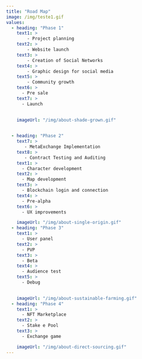 ```yaml
---
title: "Road Map"
image: /img/teste1.gif
values:
  - heading: "Phase 1"
    text1: >
        - Project planning
    text2: >
        - Website launch
    text3: >  
        - Creation of Social Networks
    text4: >  
        - Graphic design for social media
    text5: >  
        - Community growth
    text6: >
      - Pre sale
    text7: >
      - Launch
     
    
    imageUrl: "/img/about-shade-grown.gif"


  - heading: "Phase 2"
    text7: >  
       - MetaExchange Implementation
    text8: >  
       - Contract Testing and Auditing
    text1: >
      - Character development
    text2: > 
      - Map development
    text3: >
      - Blockchain login and connection
    text4: >
      - Pre-alpha
    text6: >
      - UX improvements

    imageUrl: "/img/about-single-origin.gif"
  - heading: "Phase 3"
    text1: >
      - User panel
    text2: >
      - PVP
    text3: >
      - Beta 
    text4: >
      - Audience test
    text5: >
      - Debug
    

    imageUrl: "/img/about-sustainable-farming.gif"
  - heading: "Phase 4"
    text1: >
      - NFT Marketplace
    text2: >
      - Stake e Pool
    text3: >
      - Exchange game

    imageUrl: "/img/about-direct-sourcing.gif"
---
```

